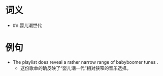 # 词义
- #n 婴儿潮世代
# 例句
- The playlist does reveal a rather narrow range of babyboomer tunes .
	- 这份歌单的确反映了“婴儿潮一代”相对狭窄的音乐选择。
